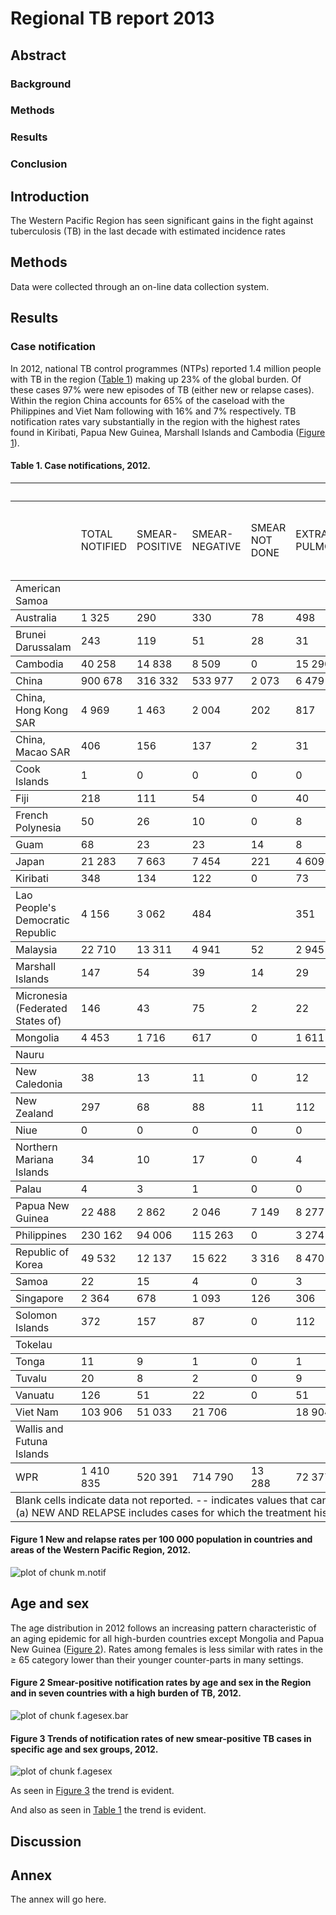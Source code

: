 



Regional TB report 2013
========================================================

Abstract 
--------------------------------------------------------

### Background

### Methods

### Results

### Conclusion


Introduction
--------------------------------------------------------

The Western Pacific Region has seen significant gains in the fight against tuberculosis (TB) in the last decade with estimated incidence rates 

Methods
--------------------------------------------------------

Data were collected through an on-line data collection system.


Results
--------------------------------------------------------


### Case notification







In 2012, national TB control programmes (NTPs) reported 1.4 million people with TB in the region ([Table 1](#t.notif)) making up 23% of the global burden. Of these cases 97% were new episodes of TB (either new or relapse cases). Within the region China accounts for 65% of the caseload with the Philippines and Viet Nam following with 16% and 7% respectively. TB notification rates vary substantially in the region with the highest rates found in Kiribati, Papua New Guinea, Marshall Islands and Cambodia ([Figure 1](#m.notif)). 

<a id="t.notif"></a> 
#### Table 1. Case notifications, 2012.
<!-- html table generated in R 3.0.2 by xtable 1.7-1 package -->
<!-- Wed Jan 15 17:00:31 2014 -->
<TABLE border=0 rules=rows width=900 cellpadding=5>
  <TR> <TD colspan=2></TD> 
  <TH colspan=7>NEW CASES</TH> 
  <TH colspan=2>RETREATMENT CASES</TH> 
  <TD colspan=1></TD> </TR> 
  <TR> <TD></TD> <TD>TOTAL<br> NOTIFIED</TD> 
  <TD>SMEAR-<br>POSITIVE</TD> 
  <TD>SMEAR-<br>NEGATIVE</TD> 
  <TD>SMEAR NOT DONE</TD>
  <TD>EXTRA-<br>PULMONARY</TD> 
  <TD>CASE TYPE<br> UNKNOWN</TD> 
  <TD>PULMONARY CASES LABORATORY CONFIRMED</TD> 
  <TD>PERCENTAGE OF PULMONARY CASES LABORATORY CONFIRMED</TD>   
  <TD>RELAPSE</TD> 
  <TD>RETREATMENT<br>EXCL. RELAPSE</TD> 
  <TD>NEW AND<br>RELAPSE(a)</TD> 
 </TR> <TR> <TD> American Samoa </TD> <TD>  </TD> <TD>  </TD> <TD>  </TD> <TD>  </TD> <TD>  </TD> <TD>  </TD> <TD>  </TD> <TD> -- </TD> <TD>  </TD> <TD>  </TD> <TD>  </TD> </TR>
  <TR> <TD> Australia </TD> <TD> 1 325 </TD> <TD> 290 </TD> <TD> 330 </TD> <TD> 78 </TD> <TD> 498 </TD> <TD> 63 </TD> <TD> 667 </TD> <TD> 96 </TD> <TD> 26 </TD> <TD> 20 </TD> <TD> 1 305 </TD> </TR>
  <TR> <TD> Brunei Darussalam </TD> <TD> 243 </TD> <TD> 119 </TD> <TD> 51 </TD> <TD> 28 </TD> <TD> 31 </TD> <TD> 0 </TD> <TD> 166 </TD> <TD> 84 </TD> <TD> 14 </TD> <TD> 0 </TD> <TD> 243 </TD> </TR>
  <TR> <TD> Cambodia </TD> <TD> 40 258 </TD> <TD> 14 838 </TD> <TD> 8 509 </TD> <TD> 0 </TD> <TD> 15 290 </TD> <TD> 0 </TD> <TD> 14 838 </TD> <TD> 64 </TD> <TD> 446 </TD> <TD> 73 </TD> <TD> 40 185 </TD> </TR>
  <TR> <TD> China </TD> <TD> 900 678 </TD> <TD> 316 332 </TD> <TD> 533 977 </TD> <TD> 2 073 </TD> <TD> 6 479 </TD> <TD> 0 </TD> <TD> 316 332 </TD> <TD> 37 </TD> <TD> 31 784 </TD> <TD> 10 033 </TD> <TD> 890 645 </TD> </TR>
  <TR> <TD> China, Hong Kong SAR </TD> <TD> 4 969 </TD> <TD> 1 463 </TD> <TD> 2 004 </TD> <TD> 202 </TD> <TD> 817 </TD> <TD> 0 </TD> <TD> 2 704 </TD> <TD> 74 </TD> <TD> 323 </TD> <TD> 160 </TD> <TD> 4 809 </TD> </TR>
  <TR> <TD> China, Macao SAR </TD> <TD> 406 </TD> <TD> 156 </TD> <TD> 137 </TD> <TD> 2 </TD> <TD> 31 </TD> <TD> 0 </TD> <TD> 241 </TD> <TD> 82 </TD> <TD> 26 </TD> <TD> 2 </TD> <TD> 404 </TD> </TR>
  <TR> <TD> Cook Islands </TD> <TD> 1 </TD> <TD> 0 </TD> <TD> 0 </TD> <TD> 0 </TD> <TD> 0 </TD> <TD> 0 </TD> <TD> 0 </TD> <TD> -- </TD> <TD> 1 </TD> <TD> 0 </TD> <TD> 1 </TD> </TR>
  <TR> <TD> Fiji </TD> <TD> 218 </TD> <TD> 111 </TD> <TD> 54 </TD> <TD> 0 </TD> <TD> 40 </TD> <TD> 0 </TD> <TD> 165 </TD> <TD> 100 </TD> <TD> 5 </TD> <TD> 8 </TD> <TD> 210 </TD> </TR>
  <TR> <TD> French Polynesia </TD> <TD> 50 </TD> <TD> 26 </TD> <TD> 10 </TD> <TD> 0 </TD> <TD> 8 </TD> <TD> 0 </TD> <TD> 33 </TD> <TD> 92 </TD> <TD> 6 </TD> <TD> 0 </TD> <TD> 50 </TD> </TR>
  <TR> <TD> Guam </TD> <TD> 68 </TD> <TD> 23 </TD> <TD> 23 </TD> <TD> 14 </TD> <TD> 8 </TD> <TD> 0 </TD> <TD> 31 </TD> <TD> 52 </TD> <TD> 0 </TD> <TD> 0 </TD> <TD> 68 </TD> </TR>
  <TR> <TD> Japan </TD> <TD> 21 283 </TD> <TD> 7 663 </TD> <TD> 7 454 </TD> <TD> 221 </TD> <TD> 4 609 </TD> <TD> 0 </TD> <TD> 13 013 </TD> <TD> 85 </TD> <TD> 910 </TD> <TD> 426 </TD> <TD> 20 857 </TD> </TR>
  <TR> <TD> Kiribati </TD> <TD> 348 </TD> <TD> 134 </TD> <TD> 122 </TD> <TD> 0 </TD> <TD> 73 </TD> <TD> 9 </TD> <TD> 134 </TD> <TD> 52 </TD> <TD> 8 </TD> <TD> 2 </TD> <TD> 346 </TD> </TR>
  <TR> <TD> Lao People's Democratic Republic </TD> <TD> 4 156 </TD> <TD> 3 062 </TD> <TD> 484 </TD> <TD>  </TD> <TD> 351 </TD> <TD>  </TD> <TD> 3 062 </TD> <TD> 86 </TD> <TD> 168 </TD> <TD> 38 </TD> <TD> 4 118 </TD> </TR>
  <TR> <TD> Malaysia </TD> <TD> 22 710 </TD> <TD> 13 311 </TD> <TD> 4 941 </TD> <TD> 52 </TD> <TD> 2 945 </TD> <TD> 0 </TD> <TD> 13 311 </TD> <TD> 73 </TD> <TD> 602 </TD> <TD> 859 </TD> <TD> 21 851 </TD> </TR>
  <TR> <TD> Marshall Islands </TD> <TD> 147 </TD> <TD> 54 </TD> <TD> 39 </TD> <TD> 14 </TD> <TD> 29 </TD> <TD> 0 </TD> <TD> 54 </TD> <TD> 50 </TD> <TD> 4 </TD> <TD> 2 </TD> <TD> 145 </TD> </TR>
  <TR> <TD> Micronesia (Federated States of) </TD> <TD> 146 </TD> <TD> 43 </TD> <TD> 75 </TD> <TD> 2 </TD> <TD> 22 </TD> <TD> 0 </TD> <TD> 58 </TD> <TD> 48 </TD> <TD> 2 </TD> <TD> 2 </TD> <TD> 144 </TD> </TR>
  <TR> <TD> Mongolia </TD> <TD> 4 453 </TD> <TD> 1 716 </TD> <TD> 617 </TD> <TD> 0 </TD> <TD> 1 611 </TD> <TD> 0 </TD> <TD> 1 716 </TD> <TD> 74 </TD> <TD> 184 </TD> <TD> 325 </TD> <TD> 4 128 </TD> </TR>
  <TR> <TD> Nauru </TD> <TD>  </TD> <TD>  </TD> <TD>  </TD> <TD>  </TD> <TD>  </TD> <TD>  </TD> <TD>  </TD> <TD> -- </TD> <TD>  </TD> <TD>  </TD> <TD>  </TD> </TR>
  <TR> <TD> New Caledonia </TD> <TD> 38 </TD> <TD> 13 </TD> <TD> 11 </TD> <TD> 0 </TD> <TD> 12 </TD> <TD> 1 </TD> <TD> 24 </TD> <TD> 100 </TD> <TD> 1 </TD> <TD> 0 </TD> <TD> 38 </TD> </TR>
  <TR> <TD> New Zealand </TD> <TD> 297 </TD> <TD> 68 </TD> <TD> 88 </TD> <TD> 11 </TD> <TD> 112 </TD> <TD> 3 </TD> <TD> 143 </TD> <TD> 86 </TD> <TD> 11 </TD> <TD> 4 </TD> <TD> 293 </TD> </TR>
  <TR> <TD> Niue </TD> <TD> 0 </TD> <TD> 0 </TD> <TD> 0 </TD> <TD> 0 </TD> <TD> 0 </TD> <TD> 0 </TD> <TD> 0 </TD> <TD> -- </TD> <TD> 0 </TD> <TD> 0 </TD> <TD> 0 </TD> </TR>
  <TR> <TD> Northern Mariana Islands </TD> <TD> 34 </TD> <TD> 10 </TD> <TD> 17 </TD> <TD> 0 </TD> <TD> 4 </TD> <TD> 1 </TD> <TD> 15 </TD> <TD> 56 </TD> <TD> 0 </TD> <TD> 2 </TD> <TD> 32 </TD> </TR>
  <TR> <TD> Palau </TD> <TD> 4 </TD> <TD> 3 </TD> <TD> 1 </TD> <TD> 0 </TD> <TD> 0 </TD> <TD> 0 </TD> <TD> 3 </TD> <TD> 75 </TD> <TD> 0 </TD> <TD> 0 </TD> <TD> 4 </TD> </TR>
  <TR> <TD> Papua New Guinea </TD> <TD> 22 488 </TD> <TD> 2 862 </TD> <TD> 2 046 </TD> <TD> 7 149 </TD> <TD> 8 277 </TD> <TD> 0 </TD> <TD> 2 862 </TD> <TD> 24 </TD> <TD> 223 </TD> <TD> 1 931 </TD> <TD> 20 557 </TD> </TR>
  <TR> <TD> Philippines </TD> <TD> 230 162 </TD> <TD> 94 006 </TD> <TD> 115 263 </TD> <TD> 0 </TD> <TD> 3 274 </TD> <TD> 0 </TD> <TD> 94 006 </TD> <TD> 45 </TD> <TD> 4 084 </TD> <TD> 13 535 </TD> <TD> 216 627 </TD> </TR>
  <TR> <TD> Republic of Korea </TD> <TD> 49 532 </TD> <TD> 12 137 </TD> <TD> 15 622 </TD> <TD> 3 316 </TD> <TD> 8 470 </TD> <TD> 0 </TD> <TD> 28 397 </TD> <TD> 91 </TD> <TD> 4 157 </TD> <TD> 5 830 </TD> <TD> 43 702 </TD> </TR>
  <TR> <TD> Samoa </TD> <TD> 22 </TD> <TD> 15 </TD> <TD> 4 </TD> <TD> 0 </TD> <TD> 3 </TD> <TD> 0 </TD> <TD> 19 </TD> <TD> 100 </TD> <TD> 0 </TD> <TD> 0 </TD> <TD> 22 </TD> </TR>
  <TR> <TD> Singapore </TD> <TD> 2 364 </TD> <TD> 678 </TD> <TD> 1 093 </TD> <TD> 126 </TD> <TD> 306 </TD> <TD> 0 </TD> <TD> 1 206 </TD> <TD> 64 </TD> <TD> 98 </TD> <TD> 63 </TD> <TD> 2 301 </TD> </TR>
  <TR> <TD> Solomon Islands </TD> <TD> 372 </TD> <TD> 157 </TD> <TD> 87 </TD> <TD> 0 </TD> <TD> 112 </TD> <TD> 0 </TD> <TD> 157 </TD> <TD> 64 </TD> <TD> 5 </TD> <TD> 11 </TD> <TD> 361 </TD> </TR>
  <TR> <TD> Tokelau </TD> <TD>  </TD> <TD>  </TD> <TD>  </TD> <TD>  </TD> <TD>  </TD> <TD>  </TD> <TD>  </TD> <TD> -- </TD> <TD>  </TD> <TD>  </TD> <TD>  </TD> </TR>
  <TR> <TD> Tonga </TD> <TD> 11 </TD> <TD> 9 </TD> <TD> 1 </TD> <TD> 0 </TD> <TD> 1 </TD> <TD> 0 </TD> <TD> 10 </TD> <TD> 100 </TD> <TD> 0 </TD> <TD> 0 </TD> <TD> 11 </TD> </TR>
  <TR> <TD> Tuvalu </TD> <TD> 20 </TD> <TD> 8 </TD> <TD> 2 </TD> <TD> 0 </TD> <TD> 9 </TD> <TD> 0 </TD> <TD> 9 </TD> <TD> 90 </TD> <TD> 0 </TD> <TD> 1 </TD> <TD> 19 </TD> </TR>
  <TR> <TD> Vanuatu </TD> <TD> 126 </TD> <TD> 51 </TD> <TD> 22 </TD> <TD> 0 </TD> <TD> 51 </TD> <TD> 0 </TD> <TD> 73 </TD> <TD> 100 </TD> <TD> 1 </TD> <TD> 1 </TD> <TD> 125 </TD> </TR>
  <TR> <TD> Viet Nam </TD> <TD> 103 906 </TD> <TD> 51 033 </TD> <TD> 21 706 </TD> <TD>  </TD> <TD> 18 904 </TD> <TD> 3 210 </TD> <TD> 51 033 </TD> <TD> 70 </TD> <TD> 7 259 </TD> <TD> 1 794 </TD> <TD> 102 112 </TD> </TR>
  <TR> <TD> Wallis and Futuna Islands </TD> <TD>  </TD> <TD>  </TD> <TD>  </TD> <TD>  </TD> <TD>  </TD> <TD>  </TD> <TD>  </TD> <TD> -- </TD> <TD>  </TD> <TD>  </TD> <TD>  </TD> </TR>
  <TR> <TD> WPR </TD> <TD> 1 410 835 </TD> <TD> 520 391 </TD> <TD> 714 790 </TD> <TD> 13 288 </TD> <TD> 72 377 </TD> <TD> 3 287 </TD> <TD> 544 482 </TD> <TD> 44 </TD> <TD> 50 348 </TD> <TD> 35 122 </TD> <TD> 1 375 713 </TD> </TR>
   <TR> <TD colspan=12>Blank cells indicate data not reported. -- indicates values that cannot be calculated.<br>
(a) NEW AND RELAPSE includes cases for which the treatment history is unknown.<br></TD></TR> </TABLE>




<a id="m.notif"></a> 
#### Figure 1 New and relapse rates per 100 000 population in countries and areas of the Western Pacific Region, 2012.
![plot of chunk m.notif](figure/m_notif.png) 


## Age and sex




The age distribution in 2012 follows an increasing pattern characteristic of an aging epidemic for all high-burden countries except Mongolia and Papua New Guinea ([Figure 2](#f.agesex.bar)). Rates among females is less similar with rates in the ≥ 65 category lower than their younger counter-parts in many settings.

<a id="f.agesex.bar"></a> 
#### Figure 2 Smear-positive notification rates by age and sex in the Region and in seven countries with a high burden of TB, 2012.
![plot of chunk f.agesex.bar](figure/f_agesex_bar.png) 


<a id="f.agesex"></a> 
#### Figure 3 Trends of notification rates of new smear-positive TB cases in specific age and sex groups, 2012.
![plot of chunk f.agesex](figure/f_agesex.png) 


As seen in [Figure 3](#f.agesex) the trend is evident.



And also as seen in [Table 1](#t.notif) the trend is evident.



Discussion
--------------------------------------------------------

Annex
--------------------------------------------------------

The annex will go here.
